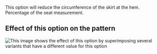 This option will reduce the circumference of the skirt at the hem. Percentage of the seat measurement.

## Effect of this option on the pattern

![This image shows the effect of this option by superimposing several variants that have a different value for this option](penelope\_hembonus\_sample.svg "Effect of this option on the pattern")
